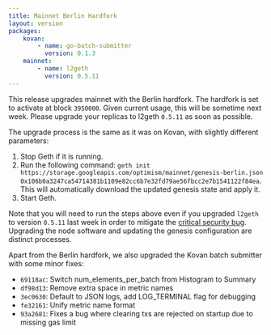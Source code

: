 ```yaml
---
title: Mainnet Berlin Hardfork
layout: version
packages:
    kovan:
        - name: go-batch-submitter
          version: 0.1.3
    mainnet:
        - name: l2geth
          version: 0.5.11
---
```


This release upgrades mainnet with the Berlin hardfork. The hardfork is set to activate at block `3950000`. Given current usage, this will be sometime next week. Please upgrade your replicas to l2geth `0.5.11` as soon as possible.

The upgrade process is the same as it was on Kovan, with slightly different parameters:

1. Stop Geth if it is running.
2. Run the following command: `geth init https://storage.googleapis.com/optimism/mainnet/genesis-berlin.json 0x106b0a3247ca54714381b1109e82cc6b7e32fd79ae56fbcc2e7b1541122f84ea`. This will automatically download the updated genesis state and apply it.
3. Start Geth.

Note that you will need to run the steps above even if you upgraded `l2geth` to version `0.5.11` last week in order to mitigate the [critical security bug](/2022/02/08/critical-security-update.html). Upgrading the node software and updating the genesis configuration are distinct processes.

Apart from the Berlin hardfork, we also upgraded the Kovan batch submitter with some minor fixes:

- `69118ac`: Switch num_elements_per_batch from Histogram to Summary
- `df98d13`: Remove extra space in metric names
- `3ec0630`: Default to JSON logs, add LOG_TERMINAL flag for debugging
- `fe32161`: Unify metric name format
- `93a2681`: Fixes a bug where clearing txs are rejected on startup due to missing gas limit